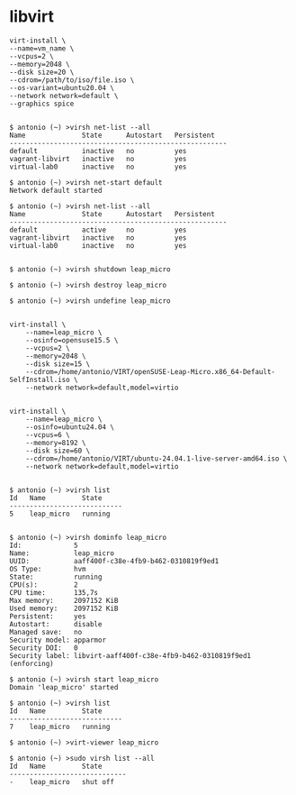 
# libvirt

    virt-install \
    --name=vm_name \
    --vcpus=2 \
    --memory=2048 \
    --disk size=20 \
    --cdrom=/path/to/iso/file.iso \
    --os-variant=ubuntu20.04 \
    --network network=default \
    --graphics spice


    $ antonio (~) >virsh net-list --all
    Name              State      Autostart   Persistent
    ------------------------------------------------------
    default           inactive   no          yes
    vagrant-libvirt   inactive   no          yes
    virtual-lab0      inactive   no          yes

    $ antonio (~) >virsh net-start default
    Network default started

    $ antonio (~) >virsh net-list --all
    Name              State      Autostart   Persistent
    ------------------------------------------------------
    default           active     no          yes
    vagrant-libvirt   inactive   no          yes
    virtual-lab0      inactive   no          yes


    $ antonio (~) >virsh shutdown leap_micro

    $ antonio (~) >virsh destroy leap_micro

    $ antonio (~) >virsh undefine leap_micro


    virt-install \
        --name=leap_micro \
        --osinfo=opensuse15.5 \
        --vcpus=2 \
        --memory=2048 \
        --disk size=15 \
        --cdrom=/home/antonio/VIRT/openSUSE-Leap-Micro.x86_64-Default-SelfInstall.iso \
        --network network=default,model=virtio


    virt-install \
        --name=leap_micro \
        --osinfo=ubuntu24.04 \
        --vcpus=6 \
        --memory=8192 \
        --disk size=60 \
        --cdrom=/home/antonio/VIRT/ubuntu-24.04.1-live-server-amd64.iso \
        --network network=default,model=virtio


    $ antonio (~) >virsh list
    Id   Name         State
    ----------------------------
    5    leap_micro   running


    $ antonio (~) >virsh dominfo leap_micro
    Id:             5
    Name:           leap_micro
    UUID:           aaff400f-c38e-4fb9-b462-0310819f9ed1
    OS Type:        hvm
    State:          running
    CPU(s):         2
    CPU time:       135,7s
    Max memory:     2097152 KiB
    Used memory:    2097152 KiB
    Persistent:     yes
    Autostart:      disable
    Managed save:   no
    Security model: apparmor
    Security DOI:   0
    Security label: libvirt-aaff400f-c38e-4fb9-b462-0310819f9ed1 (enforcing)

    $ antonio (~) >virsh start leap_micro
    Domain 'leap_micro' started

    $ antonio (~) >virsh list
    Id   Name         State
    ----------------------------
    7    leap_micro   running

    $ antonio (~) >virt-viewer leap_micro

    $ antonio (~) >sudo virsh list --all
    Id   Name         State
    -----------------------------
    -    leap_micro   shut off




